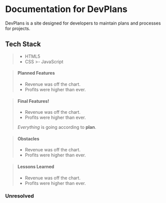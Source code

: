 # Documentation for DevPlans

DevPlans is a site designed for developers to maintain plans and processes for projects.

## Tech Stack
   > - HTML5
   > - CSS
    >- JavaScript


> #### Planned Features
>
> - Revenue was off the chart.
> - Profits were higher than ever.
>
>  

> #### Final Features!
>
> - Revenue was off the chart.
> - Profits were higher than ever.
>
>  *Everything* is going according to **plan**.


> #### Obstacles
>
> - Revenue was off the chart.
> - Profits were higher than ever.


> #### Lessons Learned
>
> - Revenue was off the chart.
> - Profits were higher than ever.

### Unresolved


